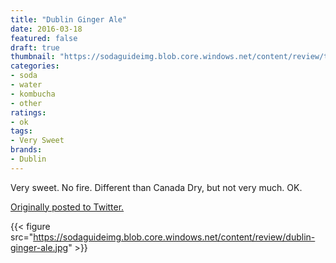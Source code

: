 ```yaml
---
title: "Dublin Ginger Ale"
date: 2016-03-18
featured: false
draft: true
thumbnail: "https://sodaguideimg.blob.core.windows.net/content/review/thumbs/dublin-ginger-ale.jpg"
categories:
- soda
- water
- kombucha
- other
ratings:
- ok
tags:
- Very Sweet
brands:
- Dublin
---
```


Very sweet. No fire. Different than Canada Dry, but not very much. OK.

[Originally posted to Twitter.](https://twitter.com/Cavorter/status/710870106016866305)

{{< figure src="https://sodaguideimg.blob.core.windows.net/content/review/dublin-ginger-ale.jpg" >}}

